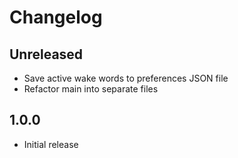 # Changelog

## Unreleased

- Save active wake words to preferences JSON file
- Refactor main into separate files

## 1.0.0

- Initial release
